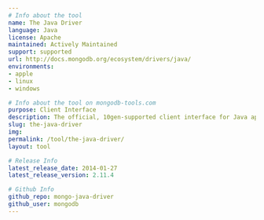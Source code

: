```yaml
---
# Info about the tool
name: The Java Driver
language: Java
license: Apache
maintained: Actively Maintained
support: supported
url: http://docs.mongodb.org/ecosystem/drivers/java/
environments:
- apple
- linux
- windows

# Info about the tool on mongodb-tools.com
purpose: Client Interface
description: The official, 10gen-supported client interface for Java applications.
slug: the-java-driver
img: 
permalink: /tool/the-java-driver/
layout: tool

# Release Info
latest_release_date: 2014-01-27
latest_release_version: 2.11.4

# Github Info
github_repo: mongo-java-driver
github_user: mongodb
---
```


